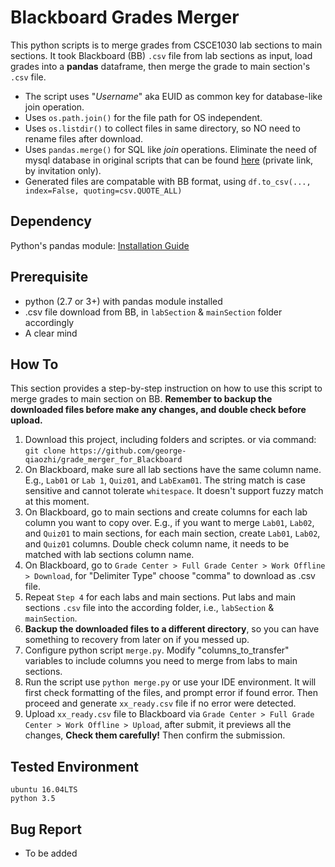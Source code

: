 # Blackboard Grades Merger
This python scripts is to merge grades from CSCE1030 lab sections to main sections. It took Blackboard (BB) `.csv` file from lab sections as input, load grades into a **pandas** dataframe, then merge the grade to main section's `.csv` file. 
- The script uses "*Username*" aka EUID as common key for database-like join operation. 
- Uses `os.path.join()` for the file path for OS independent.
- Uses `os.listdir()` to collect files in same directory, so NO need to rename files after download.
- Uses `pandas.merge()` for SQL like *join* operations. Eliminate the need of mysql database in original scripts that can be found [here](https://bitbucket.org/butshuti/bb_tableutils) (private link, by invitation only).
- Generated files are compatable with BB format, using `df.to_csv(..., index=False, quoting=csv.QUOTE_ALL)`

## Dependency
Python's pandas module: [Installation Guide](https://pandas.pydata.org/pandas-docs/stable/install.html)

## Prerequisite
- python (2.7 or 3+) with pandas module installed
- .csv file download from BB, in `labSection` & `mainSection` folder accordingly
- A clear mind

## How To
This section provides a step-by-step instruction on how to use this script to merge grades to main section on BB. **Remember to backup the downloaded files before make any changes, and double check before upload.**

1. Download this project, including folders and scriptes. or via command:  `git clone https://github.com/george-qiaozhi/grade_merger_for_Blackboard`
2. On Blackboard, make sure all lab sections have the same column name. E.g., `Lab01` or `Lab 1`, `Quiz01`, and `LabExam01`. The string match is case sensitive and cannot tolerate `whitespace`. It doesn't support fuzzy match at this moment.
3. On Blackboard, go to main sections and create columns for each lab column you want to copy over. E.g., if you want to merge `Lab01`, `Lab02`, and `Quiz01` to main sections, for each main section, create `Lab01`, `Lab02`, and `Quiz01` columns. Double check column name, it needs to be matched with lab sections column name.
4. On Blackboard, go to `Grade Center > Full Grade Center > Work Offline > Download`, for "Delimiter Type" choose "comma" to download as .csv file. 
5. Repeat `Step 4` for each labs and main sections. Put labs and main sections `.csv` file into the according folder, i.e., `labSection` & `mainSection`.
6. **Backup the downloaded files to a different directory**, so you can have something to recovery from later on if you messed up.
7. Configure python script `merge.py`. Modify "columns_to_transfer" variables to include columns you need to merge from labs to main sections.
8. Run the script use `python merge.py` or use your IDE environment. It will first check formatting of the files, and prompt error if found error. Then proceed and generate `xx_ready.csv` file if no error were detected.
8. Upload `xx_ready.csv` file to Blackboard via `Grade Center > Full Grade Center > Work Offline > Upload`, after submit, it previews all the changes, **Check them carefully!** Then confirm the submission.


## Tested Environment
```
ubuntu 16.04LTS
python 3.5
```

## Bug Report
- To be added
